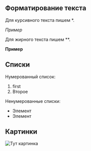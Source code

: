 ## Форматирование текста

Для курсивного текста пишем *.

*Пример*

Для жирного текста пишем **.

**Пример**

## Списки

Нумерованный список:
1. first
2. Второе

Ненумерованные списки:
* Элемент
* Элемент

## Картинки

![Тут картинка](cat.jpg)